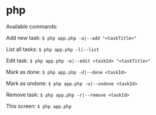 # php

Available commands:

Add new task:
`$ php app.php -a|--add "<taskTitle>"`

List all tasks:
`$ php app.php -l|--list`

Edit task:
`$ php app.php -e|--edit <taskId> "<taskTitle>"`

Mark as done:
`$ php app.php -d|--done <taskId>`

Mark as undone:
`$ php app.php -u|--undone <taskId>`

Remove task:
`$ php app.php -r|--remove <taskId>`

This screen:
`$ php app.php`
